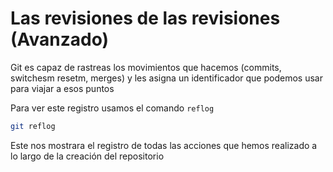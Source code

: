 # Las revisiones de las revisiones (Avanzado)

Git es capaz de rastreas los movimientos que hacemos (commits, switchesm resetm, merges) y les asigna un identificador que podemos usar para viajar a esos puntos

Para ver este registro usamos el comando `reflog`

```bash
git reflog
```

Este nos mostrara el registro de todas las acciones que hemos realizado a lo largo de la creación del repositorio